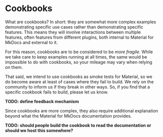 # Cookbooks

What are cookbooks? In short: they are somewhat more complex examples
demonstrating specific use cases rather than demonstrating specific
features. This means they will involve interactions between multiple
features, often features from different plugins, both internal to
Material for MkDocs and external to it.

For this reason, cookbooks are to be considered to be *more fragile*.
While we take care to keep examples running at all times, the same
would be impossible to do with cookbooks, so your mileage may vary
when relying on them.

That said, we intend to use cookbooks as smoke tests for Material, so
we do become aware at least of cases where they fail to build. We rely
on the community to inform us if they break in other ways. So, if you
find that a specific cookbook fails to build, please let us know.

**TODO: define feedback mechanism**

Since cookbooks are more complex, they also require additional
explanation beyond what the Material for MkDocs documentation provides.

**TODO: should people build the cookbook to read the documentation or
should we host this somewhere?**
